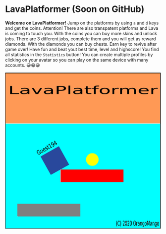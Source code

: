 # LavaPlatformer (Soon on GitHub)

**Welcome on LavaPlatformer!**
Jump on the platforms by using `a` and `d` keys and get the coins. Attention! There are also transpatent platforms and Lava is coming to touch you. With the coins you can buy more skins and unlock jobs. There are 3 different jobs, complete them and you will get as reward diamonds. With the diamonds you can buy chests. Earn key to revive after game over! Have fun and beat yout best time, level and highscore! You find all statistics in the `Statistics` button! You can create multiple profiles by clicking on your avatar so you can play on the same device with many accounts. 😀😁😀


![Image](Data/showupimage.gif)
